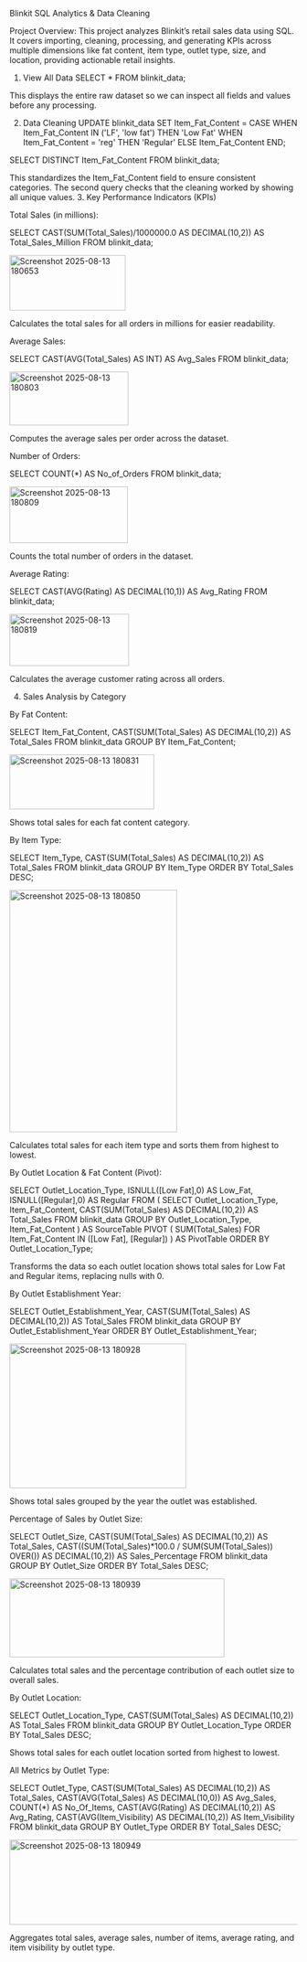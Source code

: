 Blinkit SQL Analytics & Data Cleaning

Project Overview:
This project analyzes Blinkit’s retail sales data using SQL. It covers importing, cleaning, processing, and generating KPIs across multiple dimensions like fat content, item type, outlet type, size, and location, providing actionable retail insights.

1. View All Data
SELECT * FROM blinkit_data;



This displays the entire raw dataset so we can inspect all fields and values before any processing.

2. Data Cleaning
UPDATE blinkit_data
SET Item_Fat_Content = 
    CASE 
        WHEN Item_Fat_Content IN ('LF', 'low fat') THEN 'Low Fat'
        WHEN Item_Fat_Content = 'reg' THEN 'Regular'
        ELSE Item_Fat_Content
    END;

SELECT DISTINCT Item_Fat_Content FROM blinkit_data;


This standardizes the Item_Fat_Content field to ensure consistent categories. The second query checks that the cleaning worked by showing all unique values.
3. Key Performance Indicators (KPIs)

Total Sales (in millions):

SELECT CAST(SUM(Total_Sales)/1000000.0 AS DECIMAL(10,2)) AS Total_Sales_Million
FROM blinkit_data;

<img width="203" height="97" alt="Screenshot 2025-08-13 180653" src="https://github.com/user-attachments/assets/09b2e2a9-61cf-42be-8194-8f0da2fe1a68" />


Calculates the total sales for all orders in millions for easier readability.

Average Sales:

SELECT CAST(AVG(Total_Sales) AS INT) AS Avg_Sales
FROM blinkit_data;


<img width="208" height="94" alt="Screenshot 2025-08-13 180803" src="https://github.com/user-attachments/assets/9c01d3e8-0e57-452e-921b-b704440c11c6" />


Computes the average sales per order across the dataset.

Number of Orders:

SELECT COUNT(*) AS No_of_Orders
FROM blinkit_data;


<img width="207" height="99" alt="Screenshot 2025-08-13 180809" src="https://github.com/user-attachments/assets/509e0a65-a077-4063-af6a-a3a4ed03504e" />


Counts the total number of orders in the dataset.

Average Rating:

SELECT CAST(AVG(Rating) AS DECIMAL(10,1)) AS Avg_Rating
FROM blinkit_data;

<img width="209" height="91" alt="Screenshot 2025-08-13 180819" src="https://github.com/user-attachments/assets/ec952901-2ba2-43a1-9cef-5aa96cf7a378" />


Calculates the average customer rating across all orders.

4. Sales Analysis by Category

By Fat Content:

SELECT Item_Fat_Content, CAST(SUM(Total_Sales) AS DECIMAL(10,2)) AS Total_Sales
FROM blinkit_data
GROUP BY Item_Fat_Content;

<img width="253" height="96" alt="Screenshot 2025-08-13 180831" src="https://github.com/user-attachments/assets/98db0a26-0aa0-4da1-856a-16e01eab1941" />



Shows total sales for each fat content category.

By Item Type:

SELECT Item_Type, CAST(SUM(Total_Sales) AS DECIMAL(10,2)) AS Total_Sales
FROM blinkit_data
GROUP BY Item_Type
ORDER BY Total_Sales DESC;



<img width="293" height="424" alt="Screenshot 2025-08-13 180850" src="https://github.com/user-attachments/assets/f3719c0e-39b3-4564-bf32-30f850a7a260" />




Calculates total sales for each item type and sorts them from highest to lowest.

By Outlet Location & Fat Content (Pivot):

SELECT Outlet_Location_Type, 
       ISNULL([Low Fat],0) AS Low_Fat, 
       ISNULL([Regular],0) AS Regular
FROM (
    SELECT Outlet_Location_Type, Item_Fat_Content, CAST(SUM(Total_Sales) AS DECIMAL(10,2)) AS Total_Sales
    FROM blinkit_data
    GROUP BY Outlet_Location_Type, Item_Fat_Content
) AS SourceTable
PIVOT (
    SUM(Total_Sales) FOR Item_Fat_Content IN ([Low Fat], [Regular])
) AS PivotTable
ORDER BY Outlet_Location_Type;


Transforms the data so each outlet location shows total sales for Low Fat and Regular items, replacing nulls with 0.

By Outlet Establishment Year:

SELECT Outlet_Establishment_Year, CAST(SUM(Total_Sales) AS DECIMAL(10,2)) AS Total_Sales
FROM blinkit_data
GROUP BY Outlet_Establishment_Year
ORDER BY Outlet_Establishment_Year;




<img width="309" height="253" alt="Screenshot 2025-08-13 180928" src="https://github.com/user-attachments/assets/5ae4b855-3a15-45e2-9390-57708288394a" />





Shows total sales grouped by the year the outlet was established.

Percentage of Sales by Outlet Size:

SELECT Outlet_Size, 
       CAST(SUM(Total_Sales) AS DECIMAL(10,2)) AS Total_Sales,
       CAST((SUM(Total_Sales)*100.0 / SUM(SUM(Total_Sales)) OVER()) AS DECIMAL(10,2)) AS Sales_Percentage
FROM blinkit_data
GROUP BY Outlet_Size
ORDER BY Total_Sales DESC;




<img width="376" height="138" alt="Screenshot 2025-08-13 180939" src="https://github.com/user-attachments/assets/2371e752-8661-4d14-8539-798a7b1131fa" />






Calculates total sales and the percentage contribution of each outlet size to overall sales.

By Outlet Location:

SELECT Outlet_Location_Type, CAST(SUM(Total_Sales) AS DECIMAL(10,2)) AS Total_Sales
FROM blinkit_data
GROUP BY Outlet_Location_Type
ORDER BY Total_Sales DESC;


Shows total sales for each outlet location sorted from highest to lowest.

All Metrics by Outlet Type:

SELECT Outlet_Type,
       CAST(SUM(Total_Sales) AS DECIMAL(10,2)) AS Total_Sales,
       CAST(AVG(Total_Sales) AS DECIMAL(10,0)) AS Avg_Sales,
       COUNT(*) AS No_Of_Items,
       CAST(AVG(Rating) AS DECIMAL(10,2)) AS Avg_Rating,
       CAST(AVG(Item_Visibility) AS DECIMAL(10,2)) AS Item_Visibility
FROM blinkit_data
GROUP BY Outlet_Type
ORDER BY Total_Sales DESC;





<img width="614" height="149" alt="Screenshot 2025-08-13 180949" src="https://github.com/user-attachments/assets/6152f77f-e0d3-4b22-bf1a-af796b5e9f54" />







Aggregates total sales, average sales, number of items, average rating, and item visibility by outlet type.



